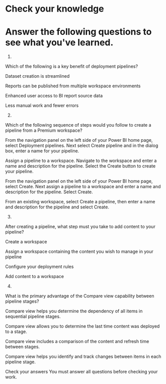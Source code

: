 
# 
# Check your knowledge

## 
# Answer the following questions to see what you've learned.

1.
Which of the following is a key benefit of deployment pipelines?

Dataset creation is streamlined

Reports can be published from multiple workspace environments

Enhanced user access to BI report source data

Less manual work and fewer errors

2.
Which of the following sequence of steps would you follow to create a pipeline from a Premium workspace?

From the navigation panel on the left side of your Power BI home page, select Deployment pipelines. Next select Create pipeline and in the dialog box, enter a name for your pipeline.

Assign a pipeline to a workspace. Navigate to the workspace and enter a name and description for the pipeline. Select the Create button to create your pipeline.

From the navigation panel on the left side of your Power BI home page, select Create. Next assign a pipeline to a workspace and enter a name and description for the pipeline. Select Create.

From an existing workspace, select Create a pipeline, then enter a name and description for the pipeline and select Create.

3.
After creating a pipeline, what step must you take to add content to your pipeline?

Create a workspace

Assign a workspace containing the content you wish to manage in your pipeline

Configure your deployment rules

Add content to a workspace

4.
What is the primary advantage of the Compare view capability between pipeline stages?

Compare view helps you determine the dependency of all items in sequential pipeline stages.

Compare view allows you to determine the last time content was deployed to a stage.

Compare view includes a comparison of the content and refresh time between stages.

Compare view helps you identify and track changes between items in each pipeline stage.

Check your answers
You must answer all questions before checking your work.



